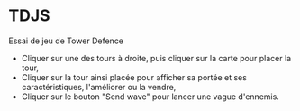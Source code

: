 # TDJS
Essai de jeu de Tower Defence
-   Cliquer sur une des tours à droite, puis cliquer sur la carte pour placer la tour,
-   Cliquer sur la tour ainsi placée pour afficher sa portée et ses caractéristiques, l'améliorer ou la vendre,
-   Cliquer sur le bouton "Send wave" pour lancer une vague d'ennemis.